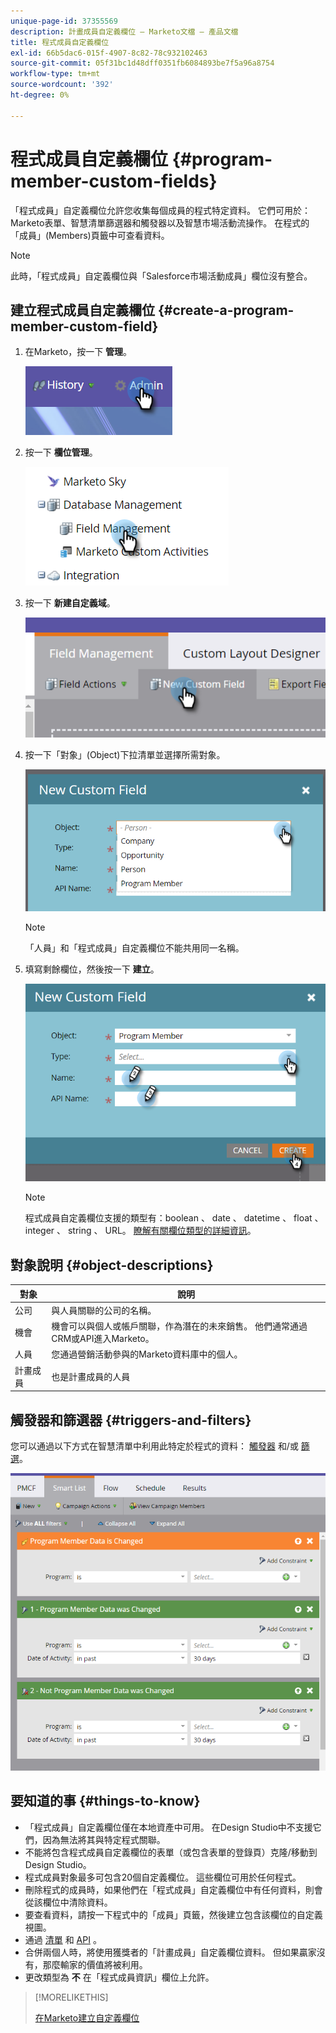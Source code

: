 ```yaml
---
unique-page-id: 37355569
description: 計畫成員自定義欄位 — Marketo文檔 — 產品文檔
title: 程式成員自定義欄位
exl-id: 66b5dac6-015f-4907-8c82-78c932102463
source-git-commit: 05f31bc1d48dff0351fb6084893be7f5a96a8754
workflow-type: tm+mt
source-wordcount: '392'
ht-degree: 0%

---
```


# 程式成員自定義欄位 {#program-member-custom-fields}

「程式成員」自定義欄位允許您收集每個成員的程式特定資料。 它們可用於：Marketo表單、智慧清單篩選器和觸發器以及智慧市場活動流操作。 在程式的「成員」(Members)頁籤中可查看資料。

>[!NOTE]
>
>此時，「程式成員」自定義欄位與「Salesforce市場活動成員」欄位沒有整合。

## 建立程式成員自定義欄位 {#create-a-program-member-custom-field}

1. 在Marketo，按一下 **管理**。

   ![](assets/one.png)

1. 按一下 **欄位管理**。

   ![](assets/two.png)

1. 按一下 **新建自定義域**。

   ![](assets/three.png)

1. 按一下「對象」(Object)下拉清單並選擇所需對象。

   ![](assets/four.png)

   >[!NOTE]
   >
   >「人員」和「程式成員」自定義欄位不能共用同一名稱。

1. 填寫剩餘欄位，然後按一下 **建立**。

   ![](assets/five.png)

   >[!NOTE]
   >
   >程式成員自定義欄位支援的類型有：boolean 、 date 、 datetime 、 float 、 integer 、 string 、 URL。 [瞭解有關欄位類型的詳細資訊](/help/marketo/product-docs/administration/field-management/custom-field-type-glossary.md)。

## 對象說明 {#object-descriptions}

| 對象 | 說明 |
|---|---|
| 公司 | 與人員關聯的公司的名稱。 |
| 機會 | 機會可以與個人或帳戶關聯，作為潛在的未來銷售。 他們通常通過CRM或API進入Marketo。 |
| 人員 | 您通過營銷活動參與的Marketo資料庫中的個人。 |
| 計畫成員 | 也是計畫成員的人員 |

## 觸發器和篩選器 {#triggers-and-filters}

您可以通過以下方式在智慧清單中利用此特定於程式的資料： [觸發器](/help/marketo/product-docs/core-marketo-concepts/smart-campaigns/creating-a-smart-campaign/define-smart-list-for-smart-campaign-trigger.md) 和/或 [篩選](/help/marketo/product-docs/core-marketo-concepts/smart-lists-and-static-lists/creating-a-smart-list/find-and-add-filters-to-a-smart-list.md)。

![](assets/six.png)

## 要知道的事 {#things-to-know}

* 「程式成員」自定義欄位僅在本地資產中可用。 在Design Studio中不支援它們，因為無法將其與特定程式關聯。
* 不能將包含程式成員自定義欄位的表單（或包含表單的登錄頁）克隆/移動到Design Studio。
* 程式成員對象最多可包含20個自定義欄位。 這些欄位可用於任何程式。
* 刪除程式的成員時，如果他們在「程式成員」自定義欄位中有任何資料，則會從該欄位中清除資料。
* 要查看資料，請按一下程式中的「成員」頁籤，然後建立包含該欄位的自定義視圖。
* 通過 [清單](/help/marketo/getting-started/quick-wins/import-a-list-of-people.md) 和 [API](https://developers.marketo.com/) 。
* 合併兩個人時，將使用獲獎者的「計畫成員」自定義欄位資料。 但如果贏家沒有，那麼輸家的價值將被利用。
* 更改類型為 **不** 在「程式成員資訊」欄位上允許。

>[!MORELIKETHIS]
>
>[在Marketo建立自定義欄位](/help/marketo/product-docs/administration/field-management/create-a-custom-field-in-marketo.md)
